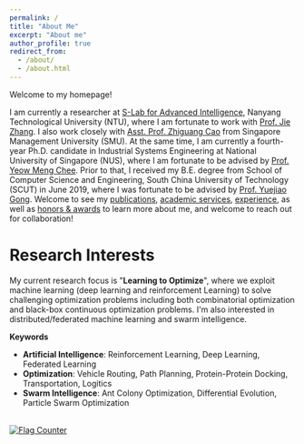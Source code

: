 ```yaml
---
permalink: /
title: "About Me"
excerpt: "About me"
author_profile: true
redirect_from: 
  - /about/
  - /about.html
---
```


Welcome to my homepage!

I am currently a researcher at [S-Lab for Advanced Intelligence](https://www.ntu.edu.sg/s-lab), Nanyang Technological University (NTU), where I am fortunate to work with [Prof. Jie Zhang](https://personal.ntu.edu.sg/zhangj/). I also work closely with [Asst. Prof. Zhiguang Cao](https://zhiguangcaosg.github.io/) from Singapore Management University (SMU). At the same time, I am currently a fourth-year Ph.D. candidate in Industrial Systems Engineering at National University of Singapore (NUS), where I am fortunate to be advised by [Prof. Yeow Meng Chee](https://ymchee66.github.io/home/). Prior to that, I received my B.E. degree from School of Computer Science and Engineering, South China University of Technology (SCUT) in June 2019, where I was fortunate to be advised by [Prof. Yuejiao Gong](https://scholar.google.com/citations?user=Mi0Zu3IAAAAJ&hl=en). Welcome to see my [publications](https://yining043.github.io/publications/), [academic services](https://yining043.github.io/service/), [experience](https://yining043.github.io/experience/), as well as [honors & awards](https://yining043.github.io/honors/) to learn more about me, and welcome to reach out for collaboration!

# Research Interests
My current research focus is "**Learning to Optimize**", where we exploit machine learning (deep learning and reinforcement Learning) to solve challenging optimization problems including both combinatorial optimization and black-box continuous optimization problems. I'm also interested in distributed/federated machine learning and swarm intelligence.

**Keywords**
- **Artificial Intelligence**: Reinforcement Learning, Deep Learning, Federated Learning
- **Optimization**: Vehicle Routing, Path Planning, Protein-Protein Docking, Transportation, Logitics
- **Swarm Intelligence**: Ant Colony Optimization, Differential Evolution, Particle Swarm Optimization


<br>
<a href="https://info.flagcounter.com/kHt2"><img src="https://s01.flagcounter.com/count2/kHt2/bg_FFFFFF/txt_000000/border_CCCCCC/columns_2/maxflags_10/viewers_0/labels_0/pageviews_0/flags_0/percent_0/" alt="Flag Counter" border="0"></a>

